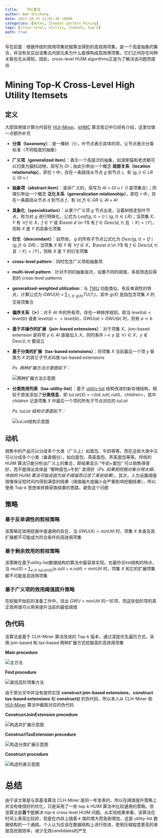 ```yaml
---
title:    TKC算法
author: Wan Shicheng
date: 2021-10-25 11:01:30 +0800
categories: [Notes, Itemset pattern Mining]
tags: [cross-level, utility, itemset, top-k]
math: true
---
```


写在前面：根据传统的效用项集挖掘算法得到的高效用项集，是一个高度抽象的集合，并没有反应出该集合内部元素为什么能够构成高效用项集，它们之间存在何种关联也无从得知，因此，cross-level HUIM algorithms正是为了解决该问题而提出

# Mining Top-K Cross-Level High Utility Itemsets

## 定义

大部效用值计算分内容在 [HUI-Miner](https://suarne.github.io/posts/HUI-Miner%E7%AE%97%E6%B3%95/)、[kHMC](https://suarne.github.io/posts/kHMC%E7%AE%97%E6%B3%95/) 算法笔记中已经有介绍，这里仅做一点额外补充

+ **分类（taxonomy）**：是一棵树（$\tau$），叶节点表示具体的项，父节点表示分类标准（不同程度的抽象）

+ **广义项（generalized item）**：表示一个高层次的抽象，如波斯猫和老虎都可以归类为猫科动物，简写为 $GI$；由此引申出一个概念 **局部关系（location relationship）**，即在 $\tau$ 中，存在一条路径从节点 $g$ 到节点 $i$，有 $(g, i) \in LR \subseteq GI \times I$

+ **抽象项（abstract item）**：是非广义的，简写为 $AI$ = $GI \cup I$（$I$ 是项集合）；同理引申出一个概念 **泛化关系（generalization relationship）**，即在 $\tau$ 中，存在一条路径从节点 $d$ 到节点 $f$，有 $(d, f) \in GR \subseteq AI \times AI$

+ **具象化（specialization）**：从某个广义项 $g$ 节点出发，沿着树枝走到叶节点，称为对 $g$ 进行特殊化，公式为 $Leaf(g, \tau)$ = \{$i \mid (g, \tau) \in LR$\}；当项集 $X$、$Y$ 有 $\forall f \in X$，$f \in Y$ 或 $\exist d \in Y$ 有 $f \in Desc(d, \tau)$ 且 $\mid X \mid$ = $\mid Y \mid$，则称 $X$ 是 $Y$ 的具象化项集

+ **衍生（descendant）**：自然地， $g$ 的所有子节点公式化为 $Desc(g, \tau)$ = \{$f \mid (g, f) \in GR$\}；当项集 $X$ 和 $Y$ 有  $\forall f \in X$，$\exist d \in Y$ 有 $f \in Desc(d, \tau)$ 且 $\mid X \mid$ = $\mid Y \mid$，则称 $X$ 是 $Y$ 的衍生项集

+ **cross-level pattern**：同时包含广义项和抽象项

+ **multi-level pattern**：针对不同的抽象层次，设置不同的阈值，多层筛选后得到的 cross-level patterns

+ **generalized-weighted utilization**：与 [$TWU$](https://suarne.github.io/posts/EFI-Ming%E7%AE%97%E6%B3%95/) 功能类似，有反单调性的特点，计算公式为 $GWU(X)$ = $\sum_{T_i \in g(X)}TU(T_i)$，其中 $g(X)$ 是指包含项集 $X$ 的交易项集合

+ **偏序关系（$\succ$）**：对于 $AI$ 中的所有项，存在一种排序规则，即当 $level(a) < level(b)$ 或者 $level(a) == level(b)$，$GWU(a) < GWU(b)$ 时，则有 $a \prec b$

+ **基于并操作的扩展（join-based extensions）**：对于项集 $X$，jion-based extension 是将项 $y \in AI$ 直接加入 $X$，同时条件 $i \prec y$ 且 $\forall i \in X$，$y \not\in Desc(i, \tau)$ 要成立

+ **基于分类的扩展（tax-based extensions）**：将项集 $X$ 当前最后一个项 $y$ 替换为 $X$ 的其它子节点叫做 tax-based extensions

  _Ps. 两种扩展方法示意图如下：_

  ![两种扩展方法示意图](/assets/img/algorithm/TKC算法/image-20211025091344717.png)

+ **分类效用列表（tax-utility-list）**：基于 [utility-list]() 结构改进的新存储结构，相较于原来添加了**分类信息**，即 $tuList(X)$ = <$(tid, iutil, rutil)$，$children$>，其中 $children$ 记录项集 $X$ 中最后一个项的所有子节点对应的 $tuList$

  _Ps. tuList 结构示意图如下：_

  ![tuList结构示意图](/assets/img/algorithm/TKC算法/image-20211025091320500.png)

## 动机

销售中的产品可以分成多个大类（广义上）如面包、牛奶等等，而在这些大类中又可以分成多个小类（垂直细分），如白面包、燕麦面包、荞麦面包等等。传统的 HUIM 算法只能分析出广义上的集合，即结果显示 “牛奶+面包” 可以销售得很好，而不能得出具体是 “哪种面包+牛奶” 卖得好（_Ps. 如果把挖掘对象分得太细，传统的 HUIM 算法可能会因为低于阈值而过滤了某些结果_）。其次，人为设置阈值很难保证短时间内得到满意的结果（阈值偏大或偏小会严重影响挖掘结果），所以使用 Top-$k$ 思想来转换获取结果的思路，避免这个问题

## 策略

### 基于反单调性的剪枝策略

该策略在效用挖掘中是通用的存在，当 $GWU(X) < minUtil$ 时，项集 $X$ 本身及其扩展都不可能成为符合条件的高效用项集

### 基于剩余效用的剪枝策略

该策略在基于utility-list数据结构的算法中最容易实现，也最符合list结构的特点，当 $reu(X)$ = $\sum_{e \in tuList(X)}(e.iutil + e.rutil)< minUtil$ 时，项集 $X$ 和它的扩展项集都不可能是高效用项集

### 基于广义项的效用阈值提升策略

在挖掘开始前的准备工作中，找出 $GWU > minUtil$ 的一阶项，而这些低阶项的真正效用值可以用来提升当前的最低阈值

## 伪代码

该算法是基于 CLH-Miner 算法改进的 Top-$k$ 版本，通过深度优先遍历方式，采用 join-based 和 tax-based 两种扩展方式挖掘高阶高效用项集

**Main procedure**

![主方法](/assets/img/algorithm/TKC算法/image-20211025100818827.png)

**Find procedure**

![查找高阶项集方法](/assets/img/algorithm/TKC算法/image-20211025100855298.png)

由于原论文中并没有提供实现 **construct join-based extensions**，**construct tax-based extensions** 和 **construct()** 的伪代码，所以本人从 CLH-Miner 和 [HUI-Miner](https://suarne.github.io/posts/HUI-Miner%E7%AE%97%E6%B3%95/) 算法中截取对应的伪代码

**ConstructJoinExtension procedure**

![构造并扩展示意图](/assets/img/algorithm/TKC算法/image-20211025102425631.png)

**ConstructTaxExtension procedure**

![构造分类扩展示意图](/assets/img/algorithm/TKC算法/image-20211025102452311.png)

**Construct procedure**

![构造列表示意图](/assets/img/algorithm/TKC算法/image-20211025102612281.png)

# 总结

由于该文章是与其基准算法 CLH-Miner 是同一年发表的，所以在阈值提升策略上并没有做很好的优化，只是采用了一些 top-$k$ HUIM 算法中比较通用的策略。但该算法是**首个**能解决 top-$k$ cross level HUIM 问题。从实验结果来看，该算法在时间上表现比较好，但是在内存上随着 $k$ 值的增大而急剧增加，这是 utility-list 数据结构的一个通病。个人认为应该在数据结构上进行改进，使用压缩程度更高的来提高挖掘效率，减少无效candidates的产生